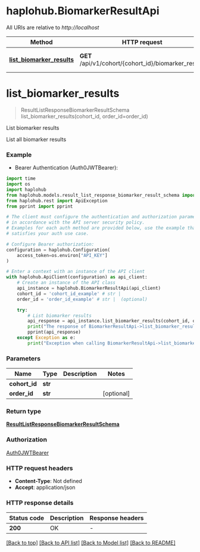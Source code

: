 # haplohub.BiomarkerResultApi

All URIs are relative to *http://localhost*

Method | HTTP request | Description
------------- | ------------- | -------------
[**list_biomarker_results**](BiomarkerResultApi.md#list_biomarker_results) | **GET** /api/v1/cohort/{cohort_id}/biomarker_result/ | List biomarker results


# **list_biomarker_results**
> ResultListResponseBiomarkerResultSchema list_biomarker_results(cohort_id, order_id=order_id)

List biomarker results

List all biomarker results

### Example

* Bearer Authentication (Auth0JWTBearer):
```python
import time
import os
import haplohub
from haplohub.models.result_list_response_biomarker_result_schema import ResultListResponseBiomarkerResultSchema
from haplohub.rest import ApiException
from pprint import pprint

# The client must configure the authentication and authorization parameters
# in accordance with the API server security policy.
# Examples for each auth method are provided below, use the example that
# satisfies your auth use case.

# Configure Bearer authorization: 
configuration = haplohub.Configuration(
    access_token=os.environ["API_KEY"]
)

# Enter a context with an instance of the API client
with haplohub.ApiClient(configuration) as api_client:
    # Create an instance of the API class
    api_instance = haplohub.BiomarkerResultApi(api_client)
    cohort_id = 'cohort_id_example' # str | 
    order_id = 'order_id_example' # str |  (optional)

    try:
        # List biomarker results
        api_response = api_instance.list_biomarker_results(cohort_id, order_id=order_id)
        print("The response of BiomarkerResultApi->list_biomarker_results:\n")
        pprint(api_response)
    except Exception as e:
        print("Exception when calling BiomarkerResultApi->list_biomarker_results: %s\n" % e)
```



### Parameters

Name | Type | Description  | Notes
------------- | ------------- | ------------- | -------------
 **cohort_id** | **str**|  | 
 **order_id** | **str**|  | [optional] 

### Return type

[**ResultListResponseBiomarkerResultSchema**](ResultListResponseBiomarkerResultSchema.md)

### Authorization

[Auth0JWTBearer](../README.md#Auth0JWTBearer)

### HTTP request headers

 - **Content-Type**: Not defined
 - **Accept**: application/json

### HTTP response details
| Status code | Description | Response headers |
|-------------|-------------|------------------|
**200** | OK |  -  |

[[Back to top]](#) [[Back to API list]](../README.md#documentation-for-api-endpoints) [[Back to Model list]](../README.md#documentation-for-models) [[Back to README]](../README.md)

